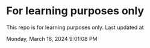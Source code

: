 # For learning purposes only
This repo is for learning purposes only.
Last updated at

Monday, March 18, 2024 9:01:08 PM

